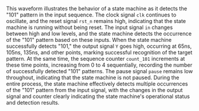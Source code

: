 This waveform illustrates the behavior of a state machine as it detects the "101" pattern in the input sequence. The clock signal `clk` continues to oscillate, and the reset signal `rst_n` remains high, indicating that the state machine is running without being reset. The input signal `in` changes between high and low levels, and the state machine detects the occurrence of the "101" pattern based on these inputs. When the state machine successfully detects "101," the output signal `Y` goes high, occurring at 65ns, 105ns, 135ns, and other points, marking successful recognition of the target pattern. At the same time, the sequence counter `count_101` increments at these time points, increasing from 0 to 4 sequentially, recording the number of successfully detected "101" patterns. The pause signal `pause` remains low throughout, indicating that the state machine is not paused. During the entire process, the state machine effectively detects multiple occurrences of the "101" pattern from the input signal, with the changes in the output signal and counter clearly indicating the state machine's operational status and detection results.
